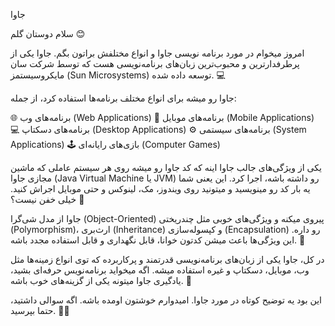 جاوا

سلام دوستان گلم 😊

امروز میخوام در مورد برنامه نویسی جاوا و انواع مختلفش براتون بگم. جاوا یکی از پرطرفدارترین و محبوب‌ترین زبان‌های برنامه‌نویسی هست که توسط شرکت سان مایکروسیستمز (Sun Microsystems) توسعه داده شده. 💻

جاوا رو میشه برای انواع مختلف برنامه‌ها استفاده کرد، از جمله:

🌐 برنامه‌های وب (Web Applications)
📱 برنامه‌های موبایل (Mobile Applications)
💻 برنامه‌های دسکتاپ (Desktop Applications)
⚙️ برنامه‌های سیستمی (System Applications)
🕹 بازی‌های رایانه‌ای (Computer Games)

یکی از ویژگی‌های جالب جاوا اینه که کد جاوا رو میشه روی هر سیستم عاملی که ماشین مجازی جاوا (Java Virtual Machine یا JVM) رو داشته باشه، اجرا کرد. این یعنی شما یه بار کد رو مینویسید و میتونید روی ویندوز، مک، لینوکس و حتی موبایل اجراش کنید. خیلی خفن نیست؟ 🤩

جاوا از مدل شی‌گرا (Object-Oriented) پیروی میکنه و ویژگی‌های خوبی مثل چندریختی (Polymorphism)، ارث‌بری (Inheritance) و کپسوله‌سازی (Encapsulation) رو داره. این ویژگی‌ها باعث میشن کدتون خوانا، قابل نگهداری و قابل استفاده مجدد باشه. 🔄

در کل، جاوا یکی از زبان‌های برنامه‌نویسی قدرتمند و پرکاربرده که توی انواع زمینه‌ها مثل وب، موبایل، دسکتاپ و غیره استفاده میشه. اگه میخواید برنامه‌نویس حرفه‌ای بشید، یادگیری جاوا میتونه یکی از گزینه‌های خوب باشه. 💪

این بود یه توضیح کوتاه در مورد جاوا. امیدوارم خوشتون اومده باشه. اگه سوالی داشتید، حتما بپرسید. 🙋‍♂️
